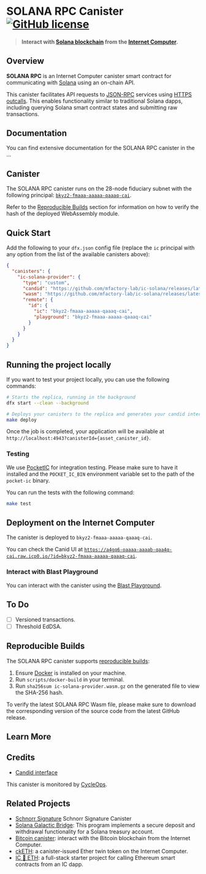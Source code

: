 # SOLANA RPC Canister &nbsp;[![GitHub license](https://img.shields.io/badge/license-Apache%202.0-blue.svg)](https://opensource.org/licenses/Apache-2.0)

> #### Interact with [Solana blockchain](https://solana.com) from the [Internet Computer](https://internetcomputer.org/).

## Overview

**SOLANA RPC** is an Internet Computer canister smart contract for communicating
with [Solana](https://solana.com/) using an on-chain API.

This canister facilitates API requests to [JSON-RPC](https://solana.com/docs/rpc) services
using [HTTPS outcalls](https://internetcomputer.org/https-outcalls). This enables
functionality similar to traditional Solana dapps, including querying Solana smart contract states and submitting
raw transactions.

## Documentation

You can find extensive documentation for the SOLANA RPC canister in
the ...

## Canister

The SOLANA RPC canister runs on the 28-node fiduciary subnet with the following
principal: [`bkyz2-fmaaa-aaaaa-qaaaq-cai`](https://dashboard.internetcomputer.org/canister/bkyz2-fmaaa-aaaaa-qaaaq-cai).

Refer to the [Reproducible Builds](#reproducible-builds) section for information on how to verify the hash of the
deployed WebAssembly module.

## Quick Start

Add the following to your `dfx.json` config file (replace the `ic` principal with any option from the list of the
available canisters above):

```json
{
  "canisters": {
    "ic-solana-provider": {
      "type": "custom",
      "candid": "https://github.com/mfactory-lab/ic-solana/releases/latest/download/ic-solana-provider.did",
      "wasm": "https://github.com/mfactory-lab/ic-solana/releases/latest/download/ic-solana-provider.wasm.gz",
      "remote": {
        "id": {
          "ic": "bkyz2-fmaaa-aaaaa-qaaaq-cai",
          "playground": "bkyz2-fmaaa-aaaaa-qaaaq-cai"
        }
      }
    }
  }
}
```

## Running the project locally

If you want to test your project locally, you can use the following commands:

```bash
# Starts the replica, running in the background
dfx start --clean --background

# Deploys your canisters to the replica and generates your candid interface
make deploy
```

Once the job is completed, your application will be available at `http://localhost:4943?canisterId={asset_canister_id}`.

### Testing

We use [PocketIC](https://github.com/dfinity/pocketic) for integration testing. Please make sure to have it installed
and the `POCKET_IC_BIN` environment variable set to the path of the `pocket-ic` binary.

You can run the tests with the following command:

```sh
make test
```

## Deployment on the Internet Computer

The canister is deployed to `bkyz2-fmaaa-aaaaa-qaaaq-cai`.

You can check the Canid UI
at [`https://a4gq6-oaaaa-aaaab-qaa4q-cai.raw.icp0.io/?id=bkyz2-fmaaa-aaaaa-qaaaq-cai`](https://a4gq6-oaaaa-aaaab-qaa4q-cai.raw.icp0.io/?id=bkyz2-fmaaa-aaaaa-qaaaq-cai).

### Interact with Blast Playground

You can interact with the canister using
the [Blast Playground](#).

## To Do

- [ ] Versioned transactions.
- [ ] Threshold EdDSA.

## Reproducible Builds

The SOLANA RPC canister
supports [reproducible builds](https://internetcomputer.org/docs/current/developer-docs/smart-contracts/test/reproducible-builds):

1. Ensure [Docker](https://www.docker.com/get-started/) is installed on your machine.
2. Run `scripts/docker-build` in your terminal.
3. Run `sha256sum ic-solana-provider.wasm.gz` on the generated file to view the SHA-256 hash.

To verify the latest SOLANA RPC Wasm file, please make sure to download the corresponding version of the source
code from the latest GitHub release.

## Learn More

## Credits

* [Candid interface](https://github.com/mfactory-lab/ic-solana/blob/main/src/ic-solana-provider/ic-solana-provider.did)

This canister is monitored by [CycleOps](https://cycleops.dev).

## Related Projects

* [Schnorr Signature](https://github.com/domwoe/schnorr_canister) Schnorr Signature Canister
* [Solana Galactic Bridge](https://github.com/weichain/galactic-bridge-sol): This program implements a secure deposit
  and withdrawal functionality for a Solana treasury account.
* [Bitcoin canister](https://github.com/dfinity/bitcoin-canister): interact with the Bitcoin blockchain from the
  Internet Computer.
* [ckETH](https://forum.dfinity.org/t/cketh-a-canister-issued-ether-twin-token-on-the-ic/22819): a canister-issued Ether
  twin token on the Internet Computer.
* [IC 🔗 ETH](https://github.com/dfinity/ic-eth-starter): a full-stack starter project for calling Ethereum smart
  contracts from an IC dapp.
